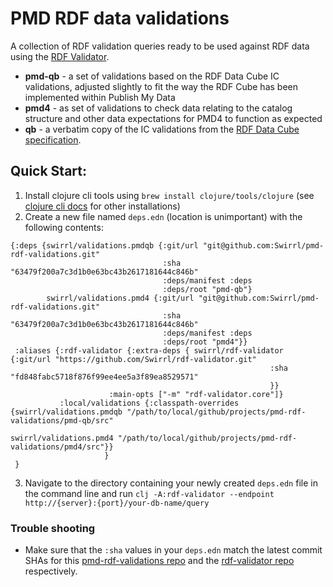 # PMD RDF data validations

A collection of RDF validation queries ready to be
used against RDF data using the [RDF Validator](https://github.com/Swirrl/rdf-validator).

- **pmd-qb** - a set of validations based on the RDF Data Cube IC validations, adjusted slightly to fit the way the RDF Cube has been implemented within Publish My Data
- **pmd4** - as set of validations to check data relating to the catalog structure and other data expectations for PMD4 to function as expected
- **qb** - a verbatim copy of the IC validations from the [RDF Data Cube specification](https://www.w3.org/TR/vocab-data-cube/#h3_wf-rules).

## Quick Start:

1. Install clojure cli tools using `brew install clojure/tools/clojure` (see [clojure cli docs](https://clojure.org/guides/getting_started#_clojure_installer_and_cli_tools) for other installations)
2. Create a new file named `deps.edn` (location is unimportant) with the following contents:

```
{:deps {swirrl/validations.pmdqb {:git/url "git@github.com:Swirrl/pmd-rdf-validations.git"
                                  :sha "63479f200a7c3d1b0e63bc43b2617181644c846b"
                                  :deps/manifest :deps
                                  :deps/root "pmd-qb"}
        swirrl/validations.pmd4 {:git/url "git@github.com:Swirrl/pmd-rdf-validations.git"
                                  :sha "63479f200a7c3d1b0e63bc43b2617181644c846b"
                                  :deps/manifest :deps
                                  :deps/root "pmd4"}}
 :aliases {:rdf-validator {:extra-deps { swirrl/rdf-validator {:git/url "https://github.com/Swirrl/rdf-validator.git"
                                                          :sha "fd848fabc5718f876f99ee4ee5a3f89ea8529571"
                                                          }}
                      :main-opts ["-m" "rdf-validator.core"]}
           :local/validations {:classpath-overrides {swirrl/validations.pmdqb "/path/to/local/github/projects/pmd-rdf-validations/pmd-qb/src"
           																																										swirrl/validations.pmd4 "/path/to/local/github/projects/pmd-rdf-validations/pmd4/src"}}
                     }
 }
```

3. Navigate to the directory containing your newly created `deps.edn` file in the command line and run `clj -A:rdf-validator --endpoint http://{server}:{port}/your-db-name/query` 

### Trouble shooting

- Make sure that the `:sha` values in your `deps.edn` match the latest commit SHAs for this [pmd-rdf-validations repo](https://github.com/Swirrl/pmd-rdf-validations/commits/master) and the [rdf-validator repo](https://github.com/Swirrl/rdf-validator/commits/master) respectively.

